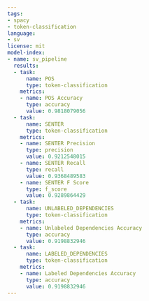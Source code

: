 ```yaml
---
tags:
- spacy
- token-classification
language:
- sv
license: mit
model-index:
- name: sv_pipeline
  results:
  - task:
      name: POS
      type: token-classification
    metrics:
    - name: POS Accuracy
      type: accuracy
      value: 0.9818079056
  - task:
      name: SENTER
      type: token-classification
    metrics:
    - name: SENTER Precision
      type: precision
      value: 0.9212548015
    - name: SENTER Recall
      type: recall
      value: 0.9368489583
    - name: SENTER F Score
      type: f_score
      value: 0.9289864429
  - task:
      name: UNLABELED_DEPENDENCIES
      type: token-classification
    metrics:
    - name: Unlabeled Dependencies Accuracy
      type: accuracy
      value: 0.9198832946
  - task:
      name: LABELED_DEPENDENCIES
      type: token-classification
    metrics:
    - name: Labeled Dependencies Accuracy
      type: accuracy
      value: 0.9198832946
---
```

